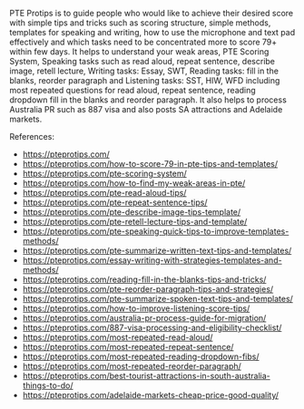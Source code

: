 PTE Protips is to guide people who would like to achieve their desired score with simple tips and tricks such as scoring structure, simple methods, templates for speaking and writing, how to use the microphone and text pad effectively and which tasks need to be concentrated more to score 79+ within few days. It helps to understand your weak areas, PTE Scoring System, Speaking tasks such as read aloud, repeat sentence, describe image, retell lecture, Writing tasks: Essay, SWT, Reading tasks: fill in the blanks, reorder paragraph and Listening tasks: SST, HIW, WFD including most repeated questions for read aloud, repeat sentence, reading dropdown fill in the blanks and reorder paragraph.
It also helps to process Australia PR such as 887 visa and also posts SA attractions and Adelaide markets.

References:
* https://pteprotips.com/
* https://pteprotips.com/how-to-score-79-in-pte-tips-and-templates/
* https://pteprotips.com/pte-scoring-system/
* https://pteprotips.com/how-to-find-my-weak-areas-in-pte/
* https://pteprotips.com/pte-read-aloud-tips/
* https://pteprotips.com/pte-repeat-sentence-tips/
* https://pteprotips.com/pte-describe-image-tips-template/
* https://pteprotips.com/pte-retell-lecture-tips-and-template/
* https://pteprotips.com/pte-speaking-quick-tips-to-improve-templates-methods/
* https://pteprotips.com/pte-summarize-written-text-tips-and-templates/
* https://pteprotips.com/essay-writing-with-strategies-templates-and-methods/
* https://pteprotips.com/reading-fill-in-the-blanks-tips-and-tricks/
* https://pteprotips.com/pte-reorder-paragraph-tips-and-strategies/
* https://pteprotips.com/pte-summarize-spoken-text-tips-and-templates/
* https://pteprotips.com/how-to-improve-listening-score-tips/
* https://pteprotips.com/australia-pr-process-guide-for-migration/
* https://pteprotips.com/887-visa-processing-and-eligibility-checklist/
* https://pteprotips.com/most-repeated-read-aloud/
* https://pteprotips.com/most-repeated-repeat-sentence/
* https://pteprotips.com/most-repeated-reading-dropdown-fibs/
* https://pteprotips.com/most-repeated-reorder-paragraph/
* https://pteprotips.com/best-tourist-attractions-in-south-australia-things-to-do/
* https://pteprotips.com/adelaide-markets-cheap-price-good-quality/
